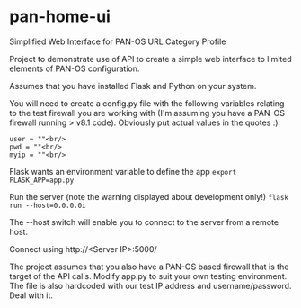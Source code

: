 # pan-home-ui
Simplified Web Interface for PAN-OS URL Category Profile

Project to demonstrate use of API to create a simple web interface to limited elements of PAN-OS configuration.

Assumes that you have installed Flask and Python on your system.

You will need to create a config.py file with the following variables relating to the test firewall you are working with
(I'm assuming you have a PAN-OS firewall running > v8.1 code). Obviously put actual values in the quotes :)
```
user = ""<br/>
pwd = ""<br/>
myip = ""<br/>
```

Flask wants an environment variable to define the app 
`export FLASK_APP=app.py`

Run the server (note the warning displayed about development only!)
`flask run --host=0.0.0.0i`

The --host switch will enable you to connect to the server from a remote host.

Connect using http://\<Server IP\>:5000/

The project assumes that you also have a PAN-OS based firewall that is the target of the API calls.
Modify app.py to suit your own testing environment. The file is also hardcoded with our test
IP address and username/password. Deal with it.
